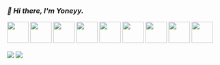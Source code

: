 ### _👋 Hi there, I'm Yoneyy._
<div>
  <div>
    <img src="https://yoneyy.gonghuolianmeng.com/2022-11-11-mona-whisper.gif" width="50px" />
    <img src="https://yoneyy.gonghuolianmeng.com/2022-11-11-mona-whisper.gif" width="50px" />
    <img src="https://yoneyy.gonghuolianmeng.com/2022-11-11-mona-whisper.gif" width="50px" />
    <img src="https://yoneyy.gonghuolianmeng.com/2022-11-11-mona-whisper.gif" width="50px" />
    <img src="https://yoneyy.gonghuolianmeng.com/2022-11-11-mona-whisper.gif" width="50px" />
    <img src="https://yoneyy.gonghuolianmeng.com/2022-11-11-mona-whisper.gif" width="50px" />
    <img src="https://yoneyy.gonghuolianmeng.com/2022-11-11-mona-whisper.gif" width="50px" />
    <img src="https://yoneyy.gonghuolianmeng.com/2022-11-11-mona-whisper.gif" width="50px" />
    <img src="https://yoneyy.gonghuolianmeng.com/2022-11-11-mona-whisper.gif" width="50px" />
  </div>
  <br />
  <img src="https://github-readme-stats.vercel.app/api?username=yoneyy&show_icons=true&theme=tokyonight" />
  <img src="https://yoneyy.gonghuolianmeng.com/2022-11-11-6934e52209f79052459b2c701bf3d7ca7acbd50e%20-1-.gif" />
<div>
<!-- ![yoneyy GitHub stats](https://github-readme-stats.vercel.app/api?username=yoneyy&show_icons=true&theme=tokyonight) -->

<!--
**yoneyy/yoneyy** is a ✨ _special_ ✨ repository because its `README.md` (this file) appears on your GitHub profile.

Here are some ideas to get you started:

- 🔭 I’m currently working on ...
- 🌱 I’m currently learning ...
- 👯 I’m looking to collaborate on ...
- 🤔 I’m looking for help with ...
- 💬 Ask me about ...
- 📫 How to reach me: ...
- 😄 Pronouns: ...
- ⚡ Fun fact: ...
![imguuuu](https://yoneyy.gonghuolianmeng.com/2022-11-11-mona-whisper.gif)
-->
